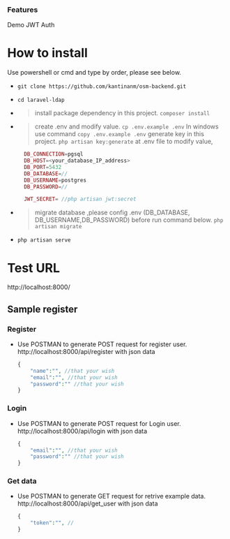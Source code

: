 ### Features

Demo JWT Auth

# How to install

Use powershell or cmd and type by order, please see below.

-   `git clone https://github.com/kantinanm/osm-backend.git`
-   `cd laravel-ldap`
-   > install package dependency in this project.
    > `composer install`
-   > create .env and modify value.
    > `cp .env.example .env`
    > In windows use command `copy .env.example .env`
    > generate key in this project.
    > `php artisan key:generate`
    > at .env file to modify value,

    ```php
      DB_CONNECTION=pgsql
      DB_HOST=<your_database_IP_address>
      DB_PORT=5432
      DB_DATABASE=//
      DB_USERNAME=postgres
      DB_PASSWORD=//

      JWT_SECRET= //php artisan jwt:secret

    ```

-   > migrate database ,please config .env (DB_DATABASE, DB_USERNAME,DB_PASSWORD) before run command below.
    > `php artisan migrate`
-   `php artisan serve`

# Test URL

http://localhost:8000/

## Sample register

### Register

-   Use POSTMAN to generate POST request for register user.
    http://localhost:8000/api/register with json data
    ```php
    {
        "name":"", //that your wish
        "email":"", //that your wish
        "password":"" //that your wish
    }
    ```

### Login

-   Use POSTMAN to generate POST request for Login user.
    http://localhost:8000/api/login with json data
    ```php
    {
        "email":"", //that your wish
        "password":"" //that your wish
    }
    ```

### Get data

-   Use POSTMAN to generate GET request for retrive example data.
    http://localhost:8000/api/get_user with json data
    ```php
    {
        "token":"", //
    }
    ```
